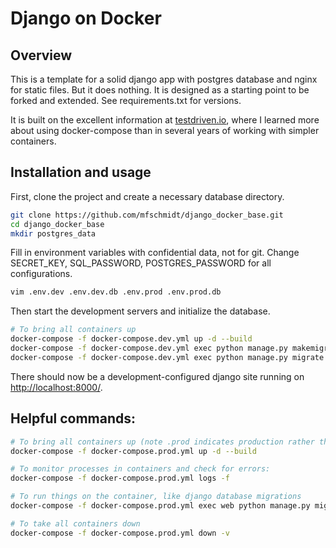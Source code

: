 # Django on Docker

## Overview

This is a template for a solid django app with postgres database and nginx for static files. But it does nothing. It is designed as a starting point to be forked and extended. See requirements.txt for versions.

It is built on the excellent information at [testdriven.io](https://testdriven.io/blog/dockerizing-django-with-postgres-gunicorn-and-nginx/), where I learned more about using docker-compose than in several years of working with simpler containers.

## Installation and usage

First, clone the project and create a necessary database directory.

```bash
git clone https://github.com/mfschmidt/django_docker_base.git
cd django_docker_base
mkdir postgres_data
```

Fill in environment variables with confidential data, not for git. Change SECRET_KEY, SQL_PASSWORD, POSTGRES_PASSWORD for all configurations.

```bash
vim .env.dev .env.dev.db .env.prod .env.prod.db
```

Then start the development servers and initialize the database.

```bash
# To bring all containers up
docker-compose -f docker-compose.dev.yml up -d --build
docker-compose -f docker-compose.dev.yml exec python manage.py makemigrations
docker-compose -f docker-compose.dev.yml exec python manage.py migrate
```

There should now be a development-configured django site running on [http://localhost:8000/](http://localhost:8000/).

## Helpful commands:

```bash
# To bring all containers up (note .prod indicates production rather than dev)
docker-compose -f docker-compose.prod.yml up -d --build
```

```bash
# To monitor processes in containers and check for errors:
docker-compose -f docker-compose.prod.yml logs -f
```

```bash
# To run things on the container, like django database migrations
docker-compose -f docker-compose.prod.yml exec web python manage.py migrate --noinput
```

```bash
# To take all containers down
docker-compose -f docker-compose.prod.yml down -v
```

